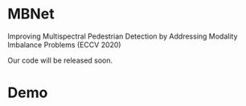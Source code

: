 # MBNet
Improving Multispectral Pedestrian Detection by Addressing Modality Imbalance Problems (ECCV 2020)

Our code will be released soon.
# Demo

